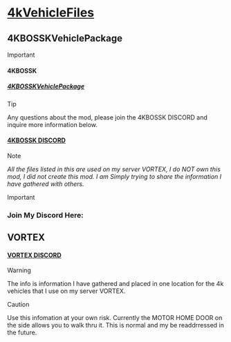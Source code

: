 # <ins>4kVehicleFiles</ins>

## 4KBOSSKVehiclePackage
>[!IMPORTANT]
> #### 4KBOSSK
> ##### [4KBOSSKVehiclePackage](https://steamcommunity.com/sharedfiles/filedetails/?id=3387855369&searchtext=4kboos)

> [!TIP]
> Any questions about the mod, please join the 4KBOSSK DISCORD and inquire more information below.
> #### [4KBOSSK DISCORD](https://discord.gg/U53MFkSCYb)

> [!NOTE]
> _All the files listed in this are used on my server VORTEX, I do NOT own this mod, I did not create this mod. I am Simply trying to share the information I have gathered with others._






> [!important]
> ### Join My Discord Here:
## VORTEX
#### [VORTEX DISCORD](https://discord.gg/HYZXB2fWZ2)
> [!WARNING]
> The info is information I have gathered and placed in one location for the 4k vehicles that I use on my server VORTEX.



>[!CAUTION]
> Use this infomation at your own risk.
> Currently the MOTOR HOME DOOR on the side allows you to walk thru it. This is normal and my be readdrressed in the future.
